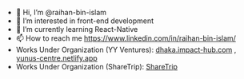 - 👋 Hi, I’m @raihan-bin-islam
- 👀 I’m interested in front-end development
- 🌱 I’m currently learning React-Native
- 📫 How to reach me https://www.linkedin.com/in/raihan-bin-islam/
- Works Under Organization (YY Ventures): [dhaka.impact-hub.com](https://dhaka.impacthub.net/) , [yunus-centre.netlify.app](https://yunus-centre.netlify.app/)
- Works Under Organization (ShareTrip): [ShareTrip](https://www.sharetrip.net/) 
